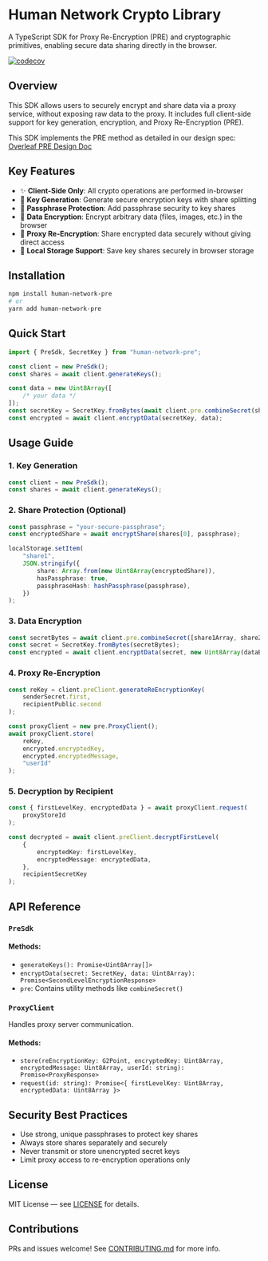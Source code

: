 # Human Network Crypto Library

A TypeScript SDK for Proxy Re-Encryption (PRE) and cryptographic primitives, enabling secure data sharing directly in the browser.

[![codecov](https://codecov.io/gh/tuantran-genetica/human-network-pre-lib/graph/badge.svg?token=7JUVSD2ESJ)](https://codecov.io/gh/tuantran-genetica/human-network-pre-lib)

## Overview

This SDK allows users to securely encrypt and share data via a proxy service, without exposing raw data to the proxy. It includes full client-side support for key generation, encryption, and Proxy Re-Encryption (PRE).

This SDK implements the PRE method as detailed in our design spec:
[Overleaf PRE Design Doc](https://www.overleaf.com/project/67b830bc1bfd7b6dab9affb5)

## Key Features

-   ✨ **Client-Side Only**: All crypto operations are performed in-browser
-   🔐 **Key Generation**: Generate secure encryption keys with share splitting
-   🔑 **Passphrase Protection**: Add passphrase security to key shares
-   📁 **Data Encryption**: Encrypt arbitrary data (files, images, etc.) in the browser
-   🔄 **Proxy Re-Encryption**: Share encrypted data securely without giving direct access
-   📅 **Local Storage Support**: Save key shares securely in browser storage

## Installation

```bash
npm install human-network-pre
# or
yarn add human-network-pre
```

## Quick Start

```ts
import { PreSdk, SecretKey } from "human-network-pre";

const client = new PreSdk();
const shares = await client.generateKeys();

const data = new Uint8Array([
    /* your data */
]);
const secretKey = SecretKey.fromBytes(await client.pre.combineSecret(shares));
const encrypted = await client.encryptData(secretKey, data);
```

## Usage Guide

### 1. Key Generation

```ts
const client = new PreSdk();
const shares = await client.generateKeys();
```

### 2. Share Protection (Optional)

```ts
const passphrase = "your-secure-passphrase";
const encryptedShare = await encryptShare(shares[0], passphrase);

localStorage.setItem(
    "share1",
    JSON.stringify({
        share: Array.from(new Uint8Array(encryptedShare)),
        hasPassphrase: true,
        passphraseHash: hashPassphrase(passphrase),
    })
);
```

### 3. Data Encryption

```ts
const secretBytes = await client.pre.combineSecret([share1Array, share2Array]);
const secret = SecretKey.fromBytes(secretBytes);
const encrypted = await client.encryptData(secret, new Uint8Array(dataBuffer));
```

### 4. Proxy Re-Encryption

```ts
const reKey = client.preClient.generateReEncryptionKey(
    senderSecret.first,
    recipientPublic.second
);

const proxyClient = new pre.ProxyClient();
await proxyClient.store(
    reKey,
    encrypted.encryptedKey,
    encrypted.encryptedMessage,
    "userId"
);
```

### 5. Decryption by Recipient

```ts
const { firstLevelKey, encryptedData } = await proxyClient.request(
    proxyStoreId
);

const decrypted = await client.preClient.decryptFirstLevel(
    {
        encryptedKey: firstLevelKey,
        encryptedMessage: encryptedData,
    },
    recipientSecretKey
);
```

## API Reference

### `PreSdk`

#### Methods:

-   `generateKeys(): Promise<Uint8Array[]>`
-   `encryptData(secret: SecretKey, data: Uint8Array): Promise<SecondLevelEncryptionResponse>`
-   `pre`: Contains utility methods like `combineSecret()`

### `ProxyClient`

Handles proxy server communication.

#### Methods:

-   `store(reEncryptionKey: G2Point, encryptedKey: Uint8Array, encryptedMessage: Uint8Array, userId: string): Promise<ProxyResponse>`
-   `request(id: string): Promise<{ firstLevelKey: Uint8Array, encryptedData: Uint8Array }>`

## Security Best Practices

-   Use strong, unique passphrases to protect key shares
-   Always store shares separately and securely
-   Never transmit or store unencrypted secret keys
-   Limit proxy access to re-encryption operations only

## License

MIT License — see [LICENSE](LICENSE) for details.

## Contributions

PRs and issues welcome! See [CONTRIBUTING.md](CONTRIBUTING.md) for more info.
